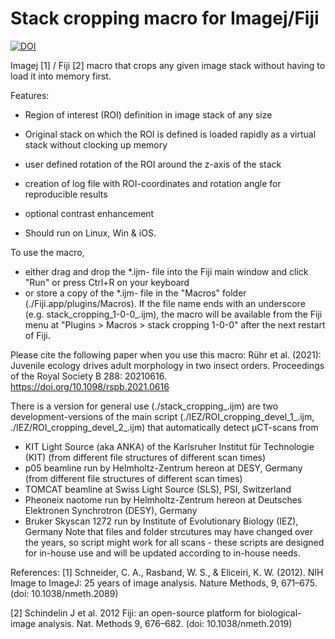 # Stack cropping macro for Imagej/Fiji

[![DOI](https://zenodo.org/badge/DOI/10.5281/zenodo.5482982.svg)](https://doi.org/10.5281/zenodo.5482982)

Imagej [1] / Fiji [2] macro that crops any given image stack without having to load it into memory first.

Features:
 * Region of interest (ROI) definition in image stack of any size
 * Original stack on which the ROI is defined is loaded rapidly as a virtual stack without clocking up memory 
 * user defined rotation of the ROI around the z-axis of the stack
 * creation of log file with ROI-coordinates and rotation angle for reproducible results
 * optional contrast enhancement

 *   Should run on Linux, Win & iOS.

To use the macro,  
  - either drag and drop the \*.ijm- file into the Fiji main window and click "Run" or press Ctrl+R on your keyboard
  - or store a copy of the \*.ijm- file in the "Macros" folder (./Fiji.app/plugins/Macros). If the file name ends with an underscore (e.g. stack_cropping_1-0-0_.ijm), the macro will be available from the Fiji menu at "Plugins > Macros > stack cropping 1-0-0" after the next restart of Fiji.

Please cite the following paper when you use this macro:
Rühr et al. (2021): Juvenile ecology drives adult morphology in two insect orders. Proceedings of the Royal Society B 288: 20210616. https://doi.org/10.1098/rspb.2021.0616

There is a version for general use (./stack_cropping_.ijm) are two development-versions of the main script (./IEZ/ROI_cropping_devel_1_.ijm, ./IEZ/ROI_cropping_devel_2_.ijm) that automatically detect µCT-scans from 
  * KIT Light Source (aka ANKA) of the Karlsruher Institut für Technologie (KIT) (from different file structures of different scan times)
  * p05 beamline run by Helmholtz-Zentrum hereon at DESY, Germany (from different file structures of different scan times)
  * TOMCAT beamline at Swiss Light Source (SLS), PSI, Switzerland
  * Pheoneix naotome run by Helmholtz-Zentrum hereon at Deutsches Elektronen Synchrotron (DESY), Germany
  * Bruker Skyscan 1272 run by Institute of Evolutionary Biology (IEZ), Germany
Note that files and folder strcutures may have changed over the years, so script might work for all scans - these scripts are designed for in-house use and will be updated according to in-house needs.

References:
[1] Schneider, C. A., Rasband, W. S., & Eliceiri, K. W. (2012). NIH Image to ImageJ: 25 years of image analysis. Nature Methods, 9, 671–675. (doi: 10.1038/nmeth.2089)

[2] Schindelin J et al. 2012 Fiji: an open-source platform for biological-image analysis. Nat. Methods 9, 676–682. (doi: 10.1038/nmeth.2019)
